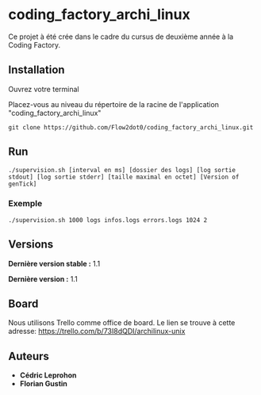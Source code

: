 # coding_factory_archi_linux

Ce projet à été crée dans le cadre du cursus de deuxième année à la Coding Factory.


## Installation

Ouvrez votre terminal

Placez-vous au niveau du répertoire de la racine de l'application "coding_factory_archi_linux"

``git clone https://github.com/Flow2dot0/coding_factory_archi_linux.git``

## Run

    ./supervision.sh [interval en ms] [dossier des logs] [log sortie stdout] [log sortie stderr] [taille maximal en octet] [Version of genTick]

### Exemple 
    ./supervision.sh 1000 logs infos.logs errors.logs 1024 2

## Versions

**Dernière version stable :** 1.1

**Dernière version :** 1.1

## Board

Nous utilisons Trello comme office de board.
Le lien se trouve à cette adresse: https://trello.com/b/73I8dQDI/archilinux-unix

## Auteurs

* **Cédric Leprohon**
* **Florian Gustin**
